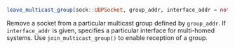 ```julia
leave_multicast_group(sock::UDPSocket, group_addr, interface_addr = nothing)
```

Remove a socket from  a particular multicast group defined by `group_addr`. If `interface_addr` is given, specifies a particular interface for multi-homed systems.  Use `join_multicast_group()` to enable reception of a group.
